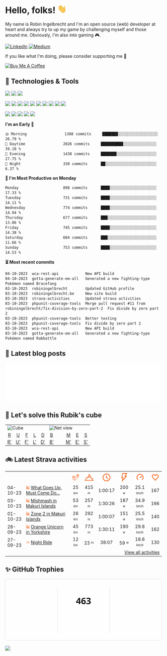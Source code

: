 # Hello, folks! <img src="https://raw.githubusercontent.com/robiningelbrecht/robiningelbrecht/master/wave.gif" width="30">
 
My name is Robin Ingelbrecht and I'm an open source (web) developer at heart and always try to up my game by challenging myself and those around me.
Obviously, I'm also into gaming 🎮.

[![LinkedIn](https://img.shields.io/badge/LinkedIn-0D61B8?style=flat&logo=linkedin&logoColor=white&color=0D61B8)](https://linkedin.com/in/robin-ingelbrecht) 
[![Medium](https://img.shields.io/badge/Medium-2bbc8a?style=flat&logo=medium&logoColor=white&color=2bbc8a)](https://ingelbrechtrobin.medium.com/) 

If you like what I'm doing, please consider supporting me 🙏

<a href="https://www.buymeacoffee.com/ingelbrecht" target="_blank"><img src="https://cdn.buymeacoffee.com/buttons/v2/default-yellow.png" alt="Buy Me A Coffee" style="height: 40px !important;" ></a>

## :wrench: Technologies & Tools
![](https://img.shields.io/badge/OS-Linux-informational?style=flat&logo=linux&logoColor=white&color=2bbc8a)
![](https://img.shields.io/badge/OS-Macos-informational?style=flat&logo=macos&logoColor=white&color=2bbc8a)
![](https://img.shields.io/badge/Editor-phpstorm-informational?style=flat&logo=phpstorm&logoColor=white&color=2bbc8a)

![](https://img.shields.io/badge/Code-Php-informational?style=flat&logo=php&logoColor=white&color=2bbc8a)
![](https://img.shields.io/badge/Framework-Symfony-informational?style=flat&logo=symfony&logoColor=white&color=2bbc8a)
![](https://img.shields.io/badge/Framework-Drupal-informational?style=flat&logo=drupal&logoColor=white&color=2bbc8a)
![](https://img.shields.io/badge/Framework-Laravel-informational?style=flat&logo=laravel&logoColor=white&color=2bbc8a)
![](https://img.shields.io/badge/Code-Python-informational?style=flat&logo=python&logoColor=white&color=2bbc8a)
![](https://img.shields.io/badge/Code-JavaScript-informational?style=flat&logo=javascript&logoColor=white&color=2bbc8a)
![](https://img.shields.io/badge/Code-css3-informational?style=flat&logo=css3&logoColor=white&color=2bbc8a)
![](https://img.shields.io/badge/Code-html5-informational?style=flat&logo=html5&logoColor=white&color=2bbc8a)
![](https://img.shields.io/badge/Code-chart.js-informational?style=flat&logo=chartdotjs&logoColor=white&color=2bbc8a)
![](https://img.shields.io/badge/Shell-Bash-informational?style=flat&logo=gnu-bash&logoColor=white&color=2bbc8a)

![](https://img.shields.io/badge/Tools-MySQL-informational?style=flat&logo=mysql&logoColor=white&color=2bbc8a)
![](https://img.shields.io/badge/Tools-MariaDB-informational?style=flat&logo=mariadb&logoColor=white&color=2bbc8a)
![](https://img.shields.io/badge/Tools-RabbitMQ-informational?style=flat&logo=rabbitmq&logoColor=white&color=2bbc8a)
![](https://img.shields.io/badge/Devops-Docker-informational?style=flat&logo=docker&logoColor=white&color=2bbc8a)
![](https://img.shields.io/badge/GitHub-continuous%20integration-informational?style=flat&logo=github%20actions&logoColor=white&color=2bbc8a)

<!--START_SECTION:commits-per-day-time-->
**I&#039;m an Early 🐤**

```text
🌞 Morning                 1388 commits     ███████░░░░░░░░░░░░░░░░░░   26.79 %
🌆 Daytime                 2026 commits     ██████████░░░░░░░░░░░░░░░   39.10 %
🌃 Evening                 1438 commits     ███████░░░░░░░░░░░░░░░░░░   27.75 %
🌙 Night                   330 commits      ██░░░░░░░░░░░░░░░░░░░░░░░   6.37 %
```
<!--END_SECTION:commits-per-day-time-->

<!--START_SECTION:commits-per-weekday-->
**📅 I&#039;m Most Productive on Monday**

```text
Monday                    898 commits      ████░░░░░░░░░░░░░░░░░░░░░   17.33 %
Tuesday                   731 commits      ████░░░░░░░░░░░░░░░░░░░░░   14.11 %
Wednesday                 774 commits      ████░░░░░░░░░░░░░░░░░░░░░   14.94 %
Thursday                  677 commits      ███░░░░░░░░░░░░░░░░░░░░░░   13.06 %
Friday                    745 commits      ████░░░░░░░░░░░░░░░░░░░░░   14.38 %
Saturday                  604 commits      ███░░░░░░░░░░░░░░░░░░░░░░   11.66 %
Sunday                    753 commits      ████░░░░░░░░░░░░░░░░░░░░░   14.53 %
```
<!--END_SECTION:commits-per-weekday-->

<!--START_SECTION:most-recent-commits-->
**⏳ Most recent commits**
                                        
```text
04-10-2023  wca-rest-api            New API build
04-10-2023  gotta-generate-em-all   Generated a new fighting-type Pokémon named Bracefang
03-10-2023  robiningelbrecht        Updated GitHub profile
03-10-2023  robiningelbrecht.be     New site build
03-10-2023  strava-activities       Updated strava activities
03-10-2023  phpunit-coverage-tools  Merge pull request #11 from robiningelbrecht/fix-division-by-zero-part-2  Fix divide by zero part 2
03-10-2023  phpunit-coverage-tools  Better testing
03-10-2023  phpunit-coverage-tools  Fix divide by zero part 2
03-10-2023  wca-rest-api            New API build
03-10-2023  gotta-generate-em-all   Generated a new fighting-type Pokémon named Rabbattle
```
<!--END_SECTION:most-recent-commits-->

## :pencil: Latest blog posts

<a target="_blank" href="https://ingelbrechtrobin.medium.com/"><img src="assets/medium-blog-posts.svg" /></a>

## :jigsaw: Let's solve this Rubik's cube

<table>
  <tr>
    <td colspan="5">
      <img src="https://puzzle-generator.robiningelbrecht.be/github-game/cube" alt="Cube" />
    </td>
    <td colspan="5">
      <img src="https://puzzle-generator.robiningelbrecht.be/github-game/cube?view=net" alt="Net view" />
    </td>
  </tr>
  <tr>
    <td align="center">
      <a href="https://puzzle-generator.robiningelbrecht.be/github-game/turn/R">R</a>
    </td>
    <td align="center">
      <a href="https://puzzle-generator.robiningelbrecht.be/github-game/turn/U">U</a>
    </td>
    <td align="center">
      <a href="https://puzzle-generator.robiningelbrecht.be/github-game/turn/F">F</a>
    </td>
    <td align="center">
      <a href="https://puzzle-generator.robiningelbrecht.be/github-game/turn/L">L</a>
    </td>
    <td align="center">
      <a href="https://puzzle-generator.robiningelbrecht.be/github-game/turn/D">D</a>
    </td>
    <td align="center">
      <a href="https://puzzle-generator.robiningelbrecht.be/github-game/turn/B">B</a>
    </td>
    <td>
       &nbsp; &nbsp;
    </td>
    <td align="center">
      <a href="https://puzzle-generator.robiningelbrecht.be/github-game/turn/M">M</a>
    </td>
    <td align="center">
      <a href="https://puzzle-generator.robiningelbrecht.be/github-game/turn/E">E</a>
    </td>
    <td align="center">
      <a href="https://puzzle-generator.robiningelbrecht.be/github-game/turn/S">S</a>
    </td>
  </tr>
  <tr>
    <td align="center">
      <a href="https://puzzle-generator.robiningelbrecht.be/github-game/turn/R&#039;">R&#039;</a>
    </td>
    <td align="center">
      <a href="https://puzzle-generator.robiningelbrecht.be/github-game/turn/U&#039;">U&#039;</a>
    </td>
    <td align="center">
      <a href="https://puzzle-generator.robiningelbrecht.be/github-game/turn/F&#039;">F&#039;</a>
    </td>
    <td align="center">
      <a href="https://puzzle-generator.robiningelbrecht.be/github-game/turn/L&#039;">L&#039;</a>
    </td>
    <td align="center">
      <a href="https://puzzle-generator.robiningelbrecht.be/github-game/turn/D&#039;">D&#039;</a>
    </td>
    <td align="center">
      <a href="https://puzzle-generator.robiningelbrecht.be/github-game/turn/B&#039;">B&#039;</a>
    </td>
     <td>
      &nbsp; &nbsp;
    </td>
    <td align="center">
      <a href="https://puzzle-generator.robiningelbrecht.be/github-game/turn/M&#039;">M&#039;</a>
    </td>
    <td align="center">
      <a href="https://puzzle-generator.robiningelbrecht.be/github-game/turn/E&#039;">E&#039;</a>
    </td>
    <td align="center">
      <a href="https://puzzle-generator.robiningelbrecht.be/github-game/turn/S&#039;">S&#039;</a>
    </td>
  </tr>
</table>

## :bike: Latest Strava activities

<!--START_SECTION:strava-activities-->
<table>
    <tr>
        <th></th>
        <th></th>
        <th align="center"><img src="https://raw.githubusercontent.com/robiningelbrecht/strava-activities/master/public/distance.svg" width="30" alt="distance" title="distance"/></th>
        <th align="center"><img src="https://raw.githubusercontent.com/robiningelbrecht/strava-activities/master/public/elevation.svg" width="30" alt="elevation" title="elevation"/></th>
        <th align="center"><img src="https://raw.githubusercontent.com/robiningelbrecht/strava-activities/master/public/time.svg" width="30" alt="time" title="time"/></th>
        <th align="center"><img src="https://raw.githubusercontent.com/robiningelbrecht/strava-activities/master/public/average-watt.svg" width="30" alt="average watts" title="average watts"/></th>
        <th align="center"><img src="https://raw.githubusercontent.com/robiningelbrecht/strava-activities/master/public/average-speed.svg" width="30" alt="average speed" title="average speed"/></th>
        <th align="center"><img src="https://raw.githubusercontent.com/robiningelbrecht/strava-activities/master/public/heart-rate.svg" width="30" alt="average heart rate" title="average heart rate"/></th>
    </tr>
            <tr>
            <td>04-10-23</td>
            <td>
                <img src="https://raw.githubusercontent.com/robiningelbrecht/strava-activities/master/public/activity-virtual-ride.svg" width="12" alt="virtual ride" title="virtual ride"/>
                <a href="https://www.strava.com/activities/9976505300" title="Kcal: 692 | Gear: None ">What Goes Up, Must Come Do...</a>
            </td>
            <td align="center">25 <sup><sub>km</sub></sup></td>
            <td align="center">415 <sup><sub>m</sub></sup></td>
            <td align="center">1:00:17</td>
            <td align="center">200 <sup><sub>w</sub></sup></td>
            <td align="center">25.1 <sup><sub>km/h</sub></sup></td>
            <td align="center">167</td>
        </tr>
            <tr>
            <td>03-10-23</td>
            <td>
                <img src="https://raw.githubusercontent.com/robiningelbrecht/strava-activities/master/public/activity-virtual-ride.svg" width="12" alt="virtual ride" title="virtual ride"/>
                <a href="https://www.strava.com/activities/9967770124" title="Kcal: 969 | Gear: None ">Mishmash in Makuri Islands</a>
            </td>
            <td align="center">53 <sup><sub>km</sub></sup></td>
            <td align="center">257 <sup><sub>m</sub></sup></td>
            <td align="center">1:30:26</td>
            <td align="center">187 <sup><sub>w</sub></sup></td>
            <td align="center">34.9 <sup><sub>km/h</sub></sup></td>
            <td align="center">166</td>
        </tr>
            <tr>
            <td>01-10-23</td>
            <td>
                <img src="https://raw.githubusercontent.com/robiningelbrecht/strava-activities/master/public/activity-virtual-ride.svg" width="12" alt="virtual ride" title="virtual ride"/>
                <a href="https://www.strava.com/activities/9957141351" title="Kcal: 520 | Gear: None ">Zone 2 in Makuri Islands</a>
            </td>
            <td align="center">26 <sup><sub>km</sub></sup></td>
            <td align="center">292 <sup><sub>m</sub></sup></td>
            <td align="center">1:00:07</td>
            <td align="center">151 <sup><sub>w</sub></sup></td>
            <td align="center">25.5 <sup><sub>km/h</sub></sup></td>
            <td align="center">140</td>
        </tr>
            <tr>
            <td>28-09-23</td>
            <td>
                <img src="https://raw.githubusercontent.com/robiningelbrecht/strava-activities/master/public/activity-virtual-ride.svg" width="12" alt="virtual ride" title="virtual ride"/>
                <a href="https://www.strava.com/activities/9937578793" title="Kcal: 981 | Gear: None ">Orange Unicorn in Yorkshire</a>
            </td>
            <td align="center">45 <sup><sub>km</sub></sup></td>
            <td align="center">773 <sup><sub>m</sub></sup></td>
            <td align="center">1:30:11</td>
            <td align="center">190 <sup><sub>w</sub></sup></td>
            <td align="center">29.8 <sup><sub>km/h</sub></sup></td>
            <td align="center">162</td>
        </tr>
            <tr>
            <td>27-09-23</td>
            <td>
                <img src="https://raw.githubusercontent.com/robiningelbrecht/strava-activities/master/public/activity-ride.svg" width="12" alt="virtual ride" title="virtual ride"/>
                <a href="https://www.strava.com/activities/9935788684" title="Kcal: 377 | Gear: None ">Night Ride</a>
            </td>
            <td align="center">12 <sup><sub>km</sub></sup></td>
            <td align="center">23 <sup><sub>m</sub></sup></td>
            <td align="center">38:07</td>
            <td align="center">59 <sup><sub>w</sub></sup></td>
            <td align="center">18.6 <sup><sub>km/h</sub></sup></td>
            <td align="center">130</td>
        </tr>
                <tr>
            <td colspan="8" align="right"><a href="https://github.com/robiningelbrecht/strava-activities#activities">View all activities</a></td>
        </tr>
    </table>

<!--END_SECTION:strava-activities-->

 ## :sparkles: GitHub Trophies

<img src="assets/github-streak-stats.svg"  alt="Robin Ingelbrecht's streak stats"/>

![](https://github-profile-trophy.vercel.app/?username=robiningelbrecht&theme=chalk&no-frame=false&no-bg=true&margin-w=4)
